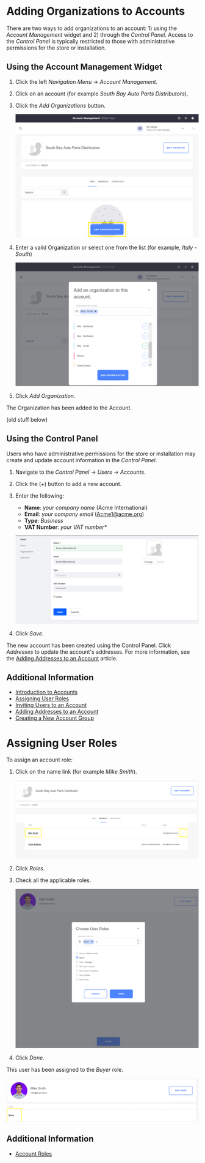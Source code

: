 # Adding Organizations to Accounts

There are two ways to add organizations to an account: 1) using the _Account Management_ widget and 2) through the _Control Panel_. Access to the _Control Panel_ is typically restricted to those with administrative permissions for the store or installation.

## Using the Account Management Widget

1. Click the left _Navigation Menu_ → _Account Management_.
1. Click on an account (for example _South Bay Auto Parts Distributors_).
1. Click the _Add Organizations_ button.

    ![Add Organizations Button](./adding-organizations-to-accounts/images/01.png)

1. Enter a valid Organization or select one from the list (for example, _Italy - South_)

    ![Add Organization with the Widget](./adding-organizations-to-accounts/images/02.png)

2. Click _Add Organization_.

The Organization has been added to the Account.

(old stuff below)

## Using the Control Panel

Users who have administrative permissions for the store or installation may create and update account information in the _Control Panel_.

1. Navigate to the _Control Panel_ → _Users_ → _Accounts_.
1. Click the (+) button to add a new account.
1. Enter the following:
    * **Name**: _your company name_ (Acme International)
    * **Email**: _your company email_ (Acme1@acme.org)
    * **Type**: _Business_
    * **VAT Number**: _your VAT number*_

    ![Creating a New Account in the Control Panel](./creating-a-new-account/images/03.png)

1. Click _Save_.

The new account has been created using the Control Panel. Click _Addresses_ to update the account's addresses. For more information, see the [Adding Addresses to an Account](../adding-addresses-to-an-account/README.md#using-the-control-panel) article.

## Additional Information

* [Introduction to Accounts](../account-management/introduction-to-accounts.md)
* [Assigning User Roles](../account-management/assigning-account-roles.md)
* [Inviting Users to an Account](../account-management/inviting-users-to-an-account.md)
* [Adding Addresses to an Account](../account-management/adding-addresses-to-an-account.md)
* [Creating a New Account Group](../account-management/creating-a-new-account-group.md)


# Assigning User Roles

To assign an account role:

1. Click on the name link (for example _Mike Smith_).

    ![User Mike Smith](./assigning-account-roles/images/01.png)

1. Click _Roles_.
1. Check all the applicable roles.

    ![Assigning the Buyer Role to Mike Smith](./assigning-account-roles/images/02.png)

1. Click _Done_.

This user has been assigned to the _Buyer_ role.

![Mike Smith is now a Buyer](./assigning-account-roles/images/03.png)

## Additional Information

* [Account Roles](../account-management/account-roles.md)

